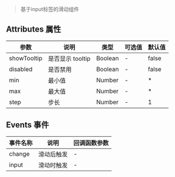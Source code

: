 > 基于input标签的滑动组件
> 

## Attributes 属性

参数 | 说明 | 类型 | 可选值 | 默认值
--- | --- | --- | --- | ---
showTooltip | 是否显示 tooltip | Boolean | - | false
disabled | 是否禁用 | Boolean | - | false
min | 最小值 | Number | - | *
max | 最大值 | Number | - | *
step | 步长 | Number | - | 1

## Events 事件

事件名称 | 说明 | 回调函数参数
--- | --- | --- | 
change | 滑动后触发 | -
input | 滑动时触发 | -
